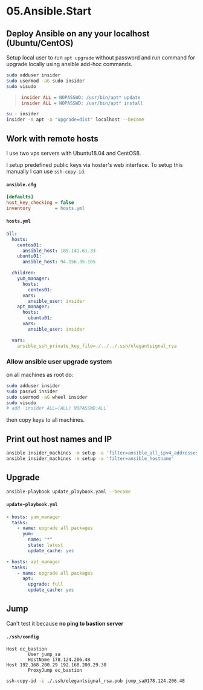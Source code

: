# 05.Ansible.Start

## Deploy Ansible on any your localhost (Ubuntu/CentOS)

Setup local user to run `apt upgrade` without password and run command for upgrade locally using ansible add-hoc commands.

```bash
sudo adduser insider
sudo usermod -aG sudo insider
sudo visudo
```

> ```ini
> insider ALL = NOPASSWD: /usr/bin/apt* update
> insider ALL = NOPASSWD: /usr/bin/apt* install
> ```

```bash
su - insider
insider -m apt -a "upgrade=dist" localhost --become
```

## Work with remote hosts

I use two vps servers with Ubuntu18.04 and CentOS8.

I setup predefined public keys via hoster's web interface. To setup this manually I can use `ssh-copy-id`.

#### `ansible.cfg`

```ini
[defaults]
host_key_checking = false
inventory         = hosts.yml
```

#### `hosts.yml`

```yml
all:
  hosts:
    centos01:
      ansible_host: 185.141.61.33
    ubuntu01:
      ansible_host: 94.156.35.165

  children:
    yum_manager:
      hosts:
        centos01:
      vars:
        ansible_user: insider
    apt_manager:
      hosts:
        ubuntu01:
      vars:
        ansible_user: insider

  vars:
    ansible_ssh_private_key_file=./../../.ssh/elegantsignal_rsa

```

### Allow ansible user upgrade system

on all machines as root do:

```bash
sudo adduser insider
sudo passwd insider
sudo usermod -aG wheel insider
sudo visudo
# add `insider ALL=(ALL) NOPASSWD:ALL`
```

then copy keys to all machines.

## Print out host names and IP

```bash
ansible insider_machines -m setup -a 'filter=ansible_all_ipv4_addresses'
ansible insider_machines -m setup -a 'filter=ansible_hostname'
```

## Upgrade

```bash
ansible-playbook update_playbook.yaml --become
```

#### `update-playbook.yml`

```yaml
- hosts: yum_manager
  tasks:
    - name: upgrade all packages
      yum:
        name: "*"
        state: latest
        update_cache: yes

- hosts: apt_manager
  tasks:
    - name: upgrade all packages
      apt:
        upgrade: full
        update_cache: yes

```

## Jump

Can't test it because **no ping to bastion server**

#### `./ssh/config`

```
Host ec_bastion
        User jump_sa
        HostName 178.124.206.48
Host 192.168.200.29 192.168.200.29.30
        ProxyJump ec_bastion
```

```bash
ssh-copy-id -i ./.ssh/elegantsignal_rsa.pub jump_sa@178.124.206.48
```
